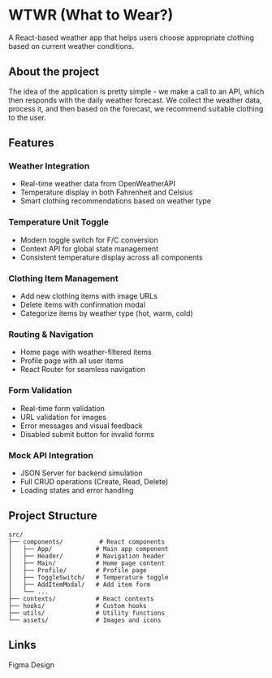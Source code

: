 # WTWR (What to Wear?)

A React-based weather app that helps users choose appropriate clothing based on current weather conditions.

## About the project

The idea of the application is pretty simple - we make a call to an API, which then responds with the daily weather forecast. We collect the weather data, process it, and then based on the forecast, we recommend suitable clothing to the user.

## Features

### Weather Integration
- Real-time weather data from OpenWeatherAPI
- Temperature display in both Fahrenheit and Celsius
- Smart clothing recommendations based on weather type

### Temperature Unit Toggle
- Modern toggle switch for F/C conversion
- Context API for global state management
- Consistent temperature display across all components

### Clothing Item Management
- Add new clothing items with image URLs
- Delete items with confirmation modal
- Categorize items by weather type (hot, warm, cold)

### Routing & Navigation
- Home page with weather-filtered items
- Profile page with all user items
- React Router for seamless navigation

### Form Validation
- Real-time form validation
- URL validation for images
- Error messages and visual feedback
- Disabled submit button for invalid forms

### Mock API Integration
- JSON Server for backend simulation
- Full CRUD operations (Create, Read, Delete)
- Loading states and error handling


## Project Structure

```
src/
├── components/          # React components
│   ├── App/            # Main app component
│   ├── Header/         # Navigation header
│   ├── Main/           # Home page content
│   ├── Profile/        # Profile page
│   ├── ToggleSwitch/   # Temperature toggle
│   ├── AddItemModal/   # Add item form
│   └── ...
├── contexts/           # React contexts
├── hooks/              # Custom hooks
├── utils/              # Utility functions
└── assets/             # Images and icons
```

## Links

Figma Design
